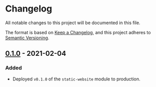 # Changelog

All notable changes to this project will be documented in this file.

The format is based on [Keep a Changelog](https://keepachangelog.com/en/1.0.0/),
and this project adheres to [Semantic Versioning](https://semver.org/spec/v2.0.0.html).

## [0.1.0] - 2021-02-04

### Added

- Deployed `v0.1.0` of the `static-website` module to production.

[0.1.0]: https://github.com/vytautaskubilius/infrastructure-live/releases/tag/v0.1.0
